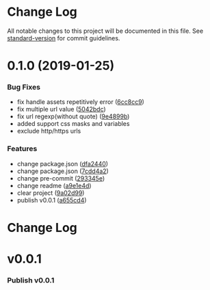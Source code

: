 # Change Log

All notable changes to this project will be documented in this file. See [standard-version](https://github.com/conventional-changelog/standard-version) for commit guidelines.

<a name="0.1.0"></a>
# 0.1.0 (2019-01-25)


### Bug Fixes

* fix handle assets repetitively error ([6cc8cc9](https://github.com/DongShelton/postcss-file/commit/6cc8cc9))
* fix multiple url value ([5042bdc](https://github.com/DongShelton/postcss-file/commit/5042bdc))
* fix url regexp(without quote) ([9e4899b](https://github.com/DongShelton/postcss-file/commit/9e4899b))
* added support css masks and variables
* exclude http/https urls


### Features

* change package.json ([dfa2440](https://github.com/DongShelton/postcss-file/commit/dfa2440))
* change package.json ([7cdd4a2](https://github.com/DongShelton/postcss-file/commit/7cdd4a2))
* change pre-commit ([293345e](https://github.com/DongShelton/postcss-file/commit/293345e))
* change readme ([a9e1e4d](https://github.com/DongShelton/postcss-file/commit/a9e1e4d))
* clear project ([9a02d99](https://github.com/DongShelton/postcss-file/commit/9a02d99))
* publish v0.0.1 ([a655cd4](https://github.com/DongShelton/postcss-file/commit/a655cd4))



# Change Log
# v0.0.1
### Publish v0.0.1
